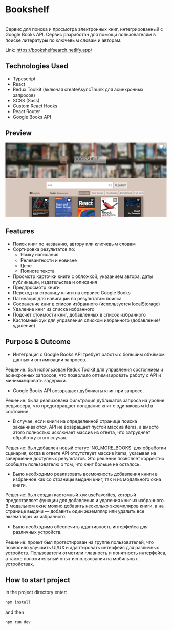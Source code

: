 # Bookshelf

<br />
Сервис для поиска и просмотра электронных книг, интегрированный с Google Books API. Сервис разработан для помощи пользователям в поиске литературы по ключевым словам и авторам.
<br />

Link: https://bookshelfsearch.netlify.app/

## Technologies Used

- Typescript
- React
- Redux Toolkit (включая createAsyncThunk для асинхронных запросов)
- SCSS (Sass)
- Custom React Hooks
- React Router
- Google Books API

## Preview

<img src='./src/assets/images/bookshelfpreview.PNG' alt="preview">

## Features

- Поиск книг по названию, автору или ключевым словам
- Сортировка результатов по:
  - Языку написания
  - Релевантности и новизне
  - Цене
  - Полноте текста
- Просмотр карточки книги с обложкой, указанием автора, даты публикации, издательства и описания
- Предпросмотр книги
- Переход на страницу книги на сервисе Google Books
- Пагинация для навигации по результатам поиска
- Сохранение книг в список избранного (используется localStorage)
- Удаление книг из списка избранного
- Подсчёт стоимости книг, добавленных в список избранного
- Кастомный хук для управления списком избранного (добавление/удаление)

## Purpose & Outcome

- Интеграция с Google Books API требует работы с большим объёмом данных и оптимизации запросов.

Решение: был использован Redux Toolkit для управления состоянием и асинхронных запросов, что позволило оптимизировать работу с API и минимизировать задержки.

- Google Books API возвращает дубликаты книг при запросе.

Решение: была реализована фильтрация дубликатов запроса на уровне редьюсера, что предотвращает попадание книг с одинаковым id в состояние.

- В случае, если книги на определенной странице поиска заканчиваются, API не возвращает пустой массив items, а вместо этого полностью исключает массив из ответа, что затрудняет обработку этого случая.

Решение: был добавлен новый статус 'NO_MORE_BOOKS' для обработки сценария, когда в ответе API отсутствует массив items, указывая на завершение доступных результатов. Это решение позволяет корректно сообщать пользователю о том, что книг больше не осталось.

- Было необходимо реализовать возможность добавления книги в избранное как со страницы выдачи книг, так и из модального окна книги.

Решение: был создан кастомный хук useFavorites, который предоставляет функции для добавления и удаления книг из избранного. В модальном окне можно добавить несколько экземпляров книги, а на странице выдачи — добавить один экземпляр или удалить все экземпляры из избранного.

- Было необходимо обеспечить адаптивность интерфейса для различных устройств.

Решение: проект был протестирован на группе пользователей, что позволило улучшить UI/UX и адаптировать интерфейс для различных устройств. Пользователи отметили плавность и понятность интерфейса, а также положительный опыт использования на мобильных устройствах.

## How to start project

in the project directory enter:

```js
npm install
```

and then

```js
npm run dev
```
